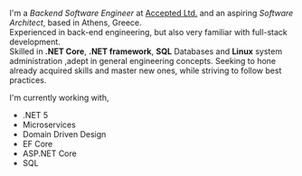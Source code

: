 I'm a _Backend Software Engineer_ at [Accepted Ltd.](https://www.accepted.gr/) and an aspiring _Software Architect_, based in Athens, Greece.  
Experienced in back-end engineering, but also very familiar with full-stack development.  
Skilled in **.NET Core**, **.NET framework**, **SQL** Databases and **Linux** system administration ,adept in general engineering concepts. Seeking to hone already acquired skills and master new ones, while striving to follow best practices.  

I'm currently working with,

-   .NET 5
-   Microservices
-   Domain Driven Design
-   EF Core
-   ASP.NET Core
-   SQL
